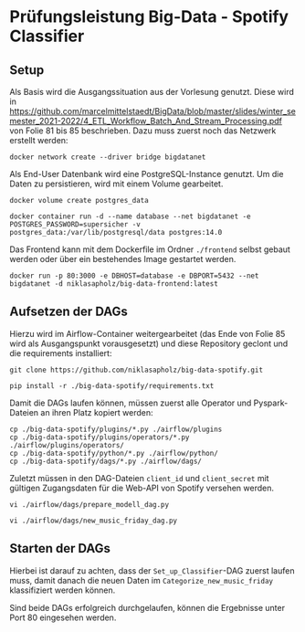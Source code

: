# Prüfungsleistung Big-Data - Spotify Classifier

## Setup

Als Basis wird die Ausgangssituation aus der Vorlesung genutzt. Diese wird in https://github.com/marcelmittelstaedt/BigData/blob/master/slides/winter_semester_2021-2022/4_ETL_Workflow_Batch_And_Stream_Processing.pdf von Folie 81 bis 85 beschrieben. Dazu muss zuerst noch das Netzwerk erstellt werden: 

```
docker network create --driver bridge bigdatanet
```

Als End-User Datenbank wird eine PostgreSQL-Instance genutzt. Um die Daten zu persistieren, wird mit einem Volume gearbeitet.

```
docker volume create postgres_data

docker container run -d --name database --net bigdatanet -e POSTGRES_PASSWORD=supersicher -v postgres_data:/var/lib/postgresql/data postgres:14.0
````

Das Frontend kann mit dem Dockerfile im Ordner `./frontend` selbst gebaut werden oder über ein bestehendes Image gestartet werden.

```
docker run -p 80:3000 -e DBHOST=database -e DBPORT=5432 --net bigdatanet -d niklasapholz/big-data-frontend:latest
```

## Aufsetzen der DAGs

Hierzu wird im Airflow-Container weitergearbeitet (das Ende von Folie 85 wird als Ausgangspunkt vorausgesetzt) und diese Repository geclont und die requirements installiert:

```
git clone https://github.com/niklasapholz/big-data-spotify.git

pip install -r ./big-data-spotify/requirements.txt
```

Damit die DAGs laufen können, müssen zuerst alle Operator und Pyspark-Dateien an ihren Platz kopiert werden:

```
cp ./big-data-spotify/plugins/*.py ./airflow/plugins
cp ./big-data-spotify/plugins/operators/*.py ./airflow/plugins/operators/
cp ./big-data-spotify/python/*.py ./airflow/python/
cp ./big-data-spotify/dags/*.py ./airflow/dags/
```

Zuletzt müssen in den DAG-Dateien `client_id` und `client_secret` mit gültigen Zugangsdaten für die Web-API von Spotify versehen werden. 

```
vi ./airflow/dags/prepare_modell_dag.py

vi ./airflow/dags/new_music_friday_dag.py
```

## Starten der DAGs

Hierbei ist darauf zu achten, dass der `Set_up_Classifier`-DAG zuerst laufen muss, damit danach die neuen Daten im `Categorize_new_music_friday` klassifiziert werden können.

Sind beide DAGs erfolgreich durchgelaufen, können die Ergebnisse unter Port 80 eingesehen werden.

